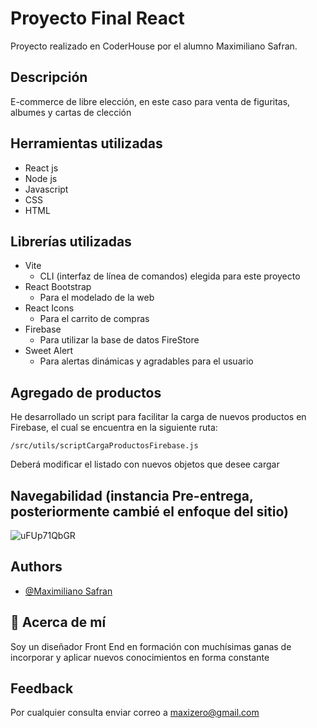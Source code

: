 
# Proyecto Final React

Proyecto realizado en CoderHouse por el alumno Maximiliano Safran.



## Descripción

E-commerce de libre elección, en este caso para venta de figuritas, albumes y cartas de clección
## Herramientas utilizadas

 - React js
 - Node js
 - Javascript
 - CSS
 - HTML
## Librerías utilizadas

 - Vite
	- CLI (interfaz de línea de comandos) elegida para este proyecto
 - React Bootstrap
    - Para el modelado de la web
 - React Icons
    - Para el carrito de compras
 - Firebase
    - Para utilizar la base de datos FireStore
 - Sweet Alert
    - Para alertas dinámicas y agradables para el usuario
	
## Agregado de productos

He desarrollado un script para facilitar la carga de nuevos productos en Firebase, el cual se encuentra en la siguiente ruta:

	/src/utils/scriptCargaProductosFirebase.js
	
Deberá modificar el listado con nuevos objetos que desee cargar

## Navegabilidad (instancia Pre-entrega, posteriormente cambié el enfoque del sitio)

![uFUp71QbGR](https://user-images.githubusercontent.com/4087941/206070374-0a9c195c-fd99-4bbf-a9f0-a8c70967469f.gif)



## Authors

- [@Maximiliano Safran](https://github.com/jeepers22)


## 🚀 Acerca de mí
Soy un diseñador Front End en formación con muchísimas ganas de incorporar y aplicar nuevos conocimientos en forma constante


## Feedback

Por cualquier consulta enviar correo a maxizero@gmail.com

